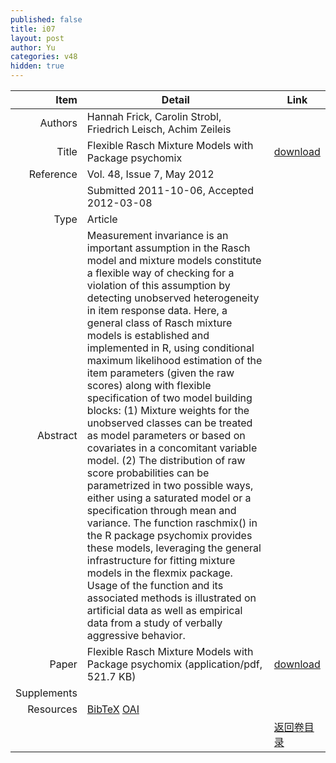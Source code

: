```yaml
---
published: false
title: i07
layout: post
author: Yu
categories: v48
hidden: true
---
```


| Item | Detail | Link |
|---:|---|---|
| Authors | Hannah Frick, Carolin Strobl, Friedrich Leisch, Achim Zeileis| |
| Title |Flexible Rasch Mixture Models with Package psychomix | [download](http://www.jstatsoft.org/v48/i07/paper) |
| Reference |Vol. 48, Issue 7, May 2012 | |
| | Submitted 2011-10-06, Accepted 2012-03-08| | 
| Type | Article| |
| Abstract | Measurement invariance is an important assumption in the Rasch model and mixture models constitute a flexible way of checking for a violation of this assumption by detecting unobserved heterogeneity in item response data. Here, a general class of Rasch mixture models is established and implemented in R, using conditional maximum likelihood estimation of the item parameters (given the raw scores) along with flexible specification of two model building blocks: (1) Mixture weights for the unobserved classes can be treated as model parameters or based on covariates in a concomitant variable model. (2) The distribution of raw score probabilities can be parametrized in two possible ways, either using a saturated model or a specification through mean and variance. The function raschmix() in the R package psychomix provides these models, leveraging the general infrastructure for fitting mixture models in the flexmix package. Usage of the function and its associated methods is illustrated on artificial data as well as empirical data from a study of verbally aggressive behavior.| |
| Paper | Flexible Rasch Mixture Models with Package psychomix  (application/pdf, 521.7 KB)| [download](http://www.jstatsoft.org/v48/i07/paper) |
| Supplements | | |
| Resources | [BibTeX](http://www.jstatsoft.org/v48/i07/bibtex) [OAI](http://www.jstatsoft.org/oai?verb=GetRecord&identifier=oai.jstatsoft/v48/i07&prefix=oai_dc)| |
| |  | [返回卷目录]({{site.baseurl}}/volume/v48.html) |